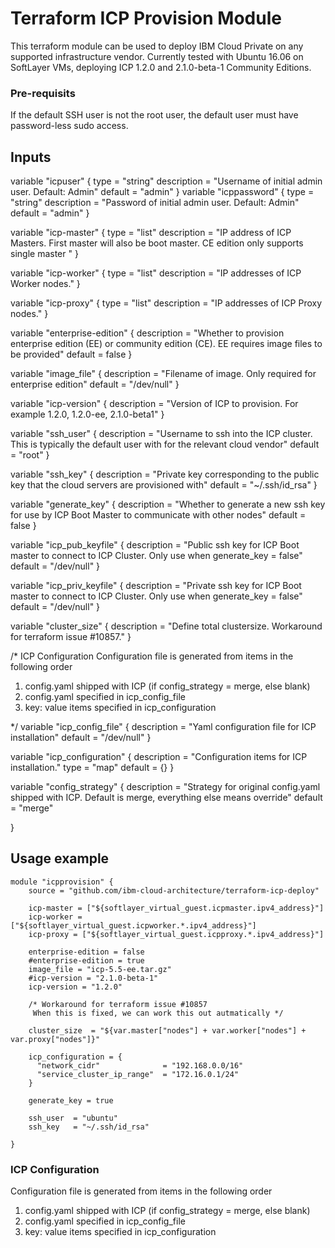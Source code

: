 # Terraform ICP Provision Module
This terraform module can be used to deploy IBM Cloud Private on any supported infrastructure vendor.
Currently tested with Ubuntu 16.06 on SoftLayer VMs, deploying ICP 1.2.0 and 2.1.0-beta-1 Community Editions.

### Pre-requisits

If the default SSH user is not the root user, the default user must have password-less sudo access.


## Inputs
variable "icpuser" { 
  type        = "string"
  description = "Username of initial admin user. Default: Admin"
  default     = "admin" 
}
variable "icppassword" { 
  type        = "string"
  description = "Password of initial admin user. Default: Admin"
  default     = "admin" 
}

variable "icp-master" { 
  type        = "list"
  description =  "IP address of ICP Masters. First master will also be boot master. CE edition only supports single master "
}

variable "icp-worker" { 
  type        = "list"
  description =  "IP addresses of ICP Worker nodes."
}

variable "icp-proxy" { 
  type        = "list"
  description =  "IP addresses of ICP Proxy nodes."
}

variable "enterprise-edition" {
  description = "Whether to provision enterprise edition (EE) or community edition (CE). EE requires image files to be provided"
  default     = false
}

variable "image_file" {
  description = "Filename of image. Only required for enterprise edition"
  default     = "/dev/null"
}

variable  "icp-version" {
  description = "Version of ICP to provision. For example 1.2.0, 1.2.0-ee, 2.1.0-beta1"
}

variable "ssh_user" {
  description = "Username to ssh into the ICP cluster. This is typically the default user with for the relevant cloud vendor"
  default     = "root"
}

variable "ssh_key" {
  description = "Private key corresponding to the public key that the cloud servers are provisioned with"
  default     = "~/.ssh/id_rsa"
}

variable "generate_key" {
  description = "Whether to generate a new ssh key for use by ICP Boot Master to communicate with other nodes"
  default     = false
}

variable "icp_pub_keyfile" {
  description = "Public ssh key for ICP Boot master to connect to ICP Cluster. Only use when generate_key = false"
  default     = "/dev/null"
}

variable "icp_priv_keyfile" {
  description = "Private ssh key for ICP Boot master to connect to ICP Cluster. Only use when generate_key = false"
  default     = "/dev/null"
}

variable "cluster_size" {
  description = "Define total clustersize. Workaround for terraform issue #10857."
}

/*
  ICP Configuration 
  Configuration file is generated from items in the following order
  1. config.yaml shipped with ICP (if config_strategy = merge, else blank)
  2. config.yaml specified in icp_config_file
  3. key: value items specified in icp_configuration

*/
variable "icp_config_file" {
  description = "Yaml configuration file for ICP installation"
  default     = "/dev/null"
}

variable "icp_configuration" {
  description = "Configuration items for ICP installation."
  type        = "map"
  default     = {}
}

variable "config_strategy" {
  description  = "Strategy for original config.yaml shipped with ICP. Default is merge, everything else means override"
  default      = "merge"
  
}



## Usage example

```hcl
module "icpprovision" {
    source = "github.com/ibm-cloud-architecture/terraform-icp-deploy"
    
    icp-master = ["${softlayer_virtual_guest.icpmaster.ipv4_address}"]
    icp-worker = ["${softlayer_virtual_guest.icpworker.*.ipv4_address}"]
    icp-proxy = ["${softlayer_virtual_guest.icpproxy.*.ipv4_address}"]
    
    enterprise-edition = false
    #enterprise-edition = true
    image_file = "icp-5.5-ee.tar.gz"
    #icp-version = "2.1.0-beta-1"
    icp-version = "1.2.0"

    /* Workaround for terraform issue #10857
     When this is fixed, we can work this out autmatically */

    cluster_size  = "${var.master["nodes"] + var.worker["nodes"] + var.proxy["nodes"]}"

    icp_configuration = {
      "network_cidr"              = "192.168.0.0/16"
      "service_cluster_ip_range"  = "172.16.0.1/24"
    }

    generate_key = true
    
    ssh_user  = "ubuntu"
    ssh_key   = "~/.ssh/id_rsa"
    
} 
```

### ICP Configuration 
Configuration file is generated from items in the following order

1. config.yaml shipped with ICP (if config_strategy = merge, else blank)
2. config.yaml specified in icp_config_file
3. key: value items specified in icp_configuration

